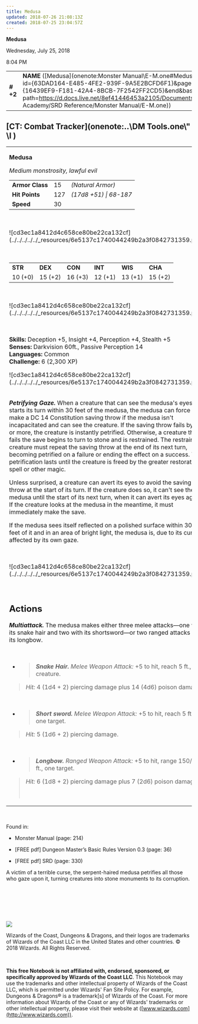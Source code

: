 ```yaml
---
title: Medusa
updated: 2018-07-26 21:08:13Z
created: 2018-07-25 23:04:57Z
---
```


**Medusa**

Wednesday, July 25, 2018

8:04 PM

|           |                                                                                                                                                                                                                                                                                      |        |         |         |     |       |         |
|-----------|--------------------------------------------------------------------------------------------------------------------------------------------------------------------------------------------------------------------------------------------------------------------------------------|--------|---------|---------|-----|-------|---------|
| **\# +2** | **NAME** ([Medusa](onenote:Monster Manual\\E-M.one#Medusa&section-id={63DAD164-E485-4FE2-939F-9A5E2BCFD6F1}&page-id={16439EF9-F181-42A4-8BCB-7F2542FF2CD5}&end&base-path=https://d.docs.live.net/8ef41446453a2105/Documents/Adventure Academy/SRD Reference/Monster Manual/E-M.one)) | **15** | **127** | **127** | \-  | Notes | 2300 XP |

## [CT: Combat Tracker](onenote:..\\DM Tools.one\\" \l )

<table><tbody><tr class="odd"><td><p><strong>Medusa</strong></p><p><em>Medium monstrosity, lawful evil<br />
</em></p><table><tbody><tr class="odd"><td><strong>Armor Class</strong></td><td>15</td><td><em>(Natural Armor)</em></td></tr><tr class="even"><td><strong>Hit Points</strong></td><td>127</td><td><em>(17d8 +51) | 68-187</em></td></tr><tr class="odd"><td><strong>Speed</strong></td><td>30</td><td> </td></tr></tbody></table><p> </p><p>![cd3ec1a8412d4c658ce80be22ca132cf](../../../../../_resources/6e5137c1740044249b2a3f0842731359.png)</p><p> </p><table><tbody><tr class="odd"><td><strong>STR</strong></td><td><strong>DEX</strong></td><td><strong>CON</strong></td><td><strong>INT</strong></td><td><strong>WIS</strong></td><td><strong>CHA</strong></td></tr><tr class="even"><td>10 (+0)</td><td>15 (+2)</td><td>16 (+3)</td><td>12 (+1)</td><td>13 (+1)</td><td>15 (+2)</td></tr></tbody></table><p> </p><p>![cd3ec1a8412d4c658ce80be22ca132cf](../../../../../_resources/6e5137c1740044249b2a3f0842731359.png)</p><p> </p><p><strong>Skills:</strong> Deception +5, Insight +4, Perception +4, Stealth +5<br />
<strong>Senses:</strong> Darkvision 60ft., Passive Perception 14<br />
<strong>Languages:</strong> Common<br />
<strong>Challenge:</strong> 6 (2,300 XP)</p><p>![cd3ec1a8412d4c658ce80be22ca132cf](../../../../../_resources/6e5137c1740044249b2a3f0842731359.png)</p><p><em><strong><br />
Petrifying Gaze.</strong></em> When a creature that can see the medusa's eyes starts its turn within 30 feet of the medusa, the medusa can force it to make a DC 14 Constitution saving throw if the medusa isn't incapacitated and can see the creature. If the saving throw fails by 5 or more, the creature is instantly petrified. Otherwise, a creature that fails the save begins to turn to stone and is restrained. The restrained creature must repeat the saving throw at the end of its next turn, becoming petrified on a failure or ending the effect on a success. The petrification lasts until the creature is freed by the greater restoration spell or other magic.</p><p>Unless surprised, a creature can avert its eyes to avoid the saving throw at the start of its turn. If the creature does so, it can't see the medusa until the start of its next turn, when it can avert its eyes again. If the creature looks at the medusa in the meantime, it must immediately make the save.</p><p>If the medusa sees itself reflected on a polished surface within 30 feet of it and in an area of bright light, the medusa is, due to its curse, affected by its own gaze.</p><p> </p><p>![cd3ec1a8412d4c658ce80be22ca132cf](../../../../../_resources/6e5137c1740044249b2a3f0842731359.png)</p><p> </p><h2 id="actions"><strong>Actions</strong></h2><p><em><strong>Multiattack.</strong></em> The medusa makes either three melee attacks—one with its snake hair and two with its shortsword—or two ranged attacks with its longbow.</p><p> </p><ul><li><blockquote><p><em><strong>Snake Hair.</strong> Melee Weapon Attack:</em> +5 to hit, reach 5 ft., one creature.</p></blockquote></li></ul><blockquote><p><em>Hit:</em> 4 (1d4 + 2) piercing damage plus 14 (4d6) poison damage.</p></blockquote><p> </p><ul><li><blockquote><p><em><strong>Short sword.</strong> Melee Weapon Attack:</em> +5 to hit, reach 5 ft., one target.</p></blockquote></li></ul><blockquote><p><em>Hit:</em> 5 (1d6 + 2) piercing damage.</p></blockquote><p> </p><ul><li><blockquote><p><em><strong>Longbow.</strong> Ranged Weapon Attack:</em> +5 to hit, range 150/600 ft., one target.</p></blockquote></li></ul><blockquote><p><em>Hit:</em> 6 (1d8 + 2) piercing damage plus 7 (2d6) poison damage.</p><p> </p></blockquote></td></tr></tbody></table>

 

Found in:

-   Monster Manual (page: 214)

-   \[FREE pdf\] Dungeon Master’s Basic Rules Version 0.3 (page: 36)

-   \[FREE pdf\] SRD (page: 330)

A victim of a terrible curse, the serpent-haired medusa petrifies all those who gaze upon it, turning creatures into stone monuments to its corruption.

 

 

 

![](tmp\media\image2.png)

Wizards of the Coast, Dungeons & Dragons, and their logos are trademarks of Wizards of the Coast LLC in the United States and other countries. © 2018 Wizards. All Rights Reserved.

 

**This free Notebook is not affiliated with, endorsed, sponsored, or specifically approved by Wizards of the Coast LLC**. This Notebook may use the trademarks and other intellectual property of Wizards of the Coast LLC, which is permitted under Wizards' Fan Site Policy. For example, Dungeons & Dragons® is a trademark\[s\] of Wizards of the Coast. For more information about Wizards of the Coast or any of Wizards' trademarks or other intellectual property, please visit their website at ([www.wizards.com](http://www.wizards.com)).
